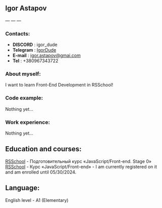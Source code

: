 ## Igor Astapov
— — —
### Contacts:
* **DISCORD** : igor_dude
* **Telegram** : [IgorDude](https://t.me/IgorDude)
* **E-mail** : igor.astapov@gmai.com
* **Tel** : +380967343722

### About myself:
I want to learn Front-End Development in RSSchool!

### Code example:
Nothing yet…

### Work experience:
Nothing yet…

## Education and courses:
[RSSchool](https://rs.school/js-stage0/) - Подготовительный курс «JavaScript/Front-end. Stage 0»
[RSSchool](https://rs.school/js//) - Курс «JavaScript/Front-end» - I am currently registered on it and am enrolled until 05/30/2024.

## Language:
English level - A1 (Elementary)